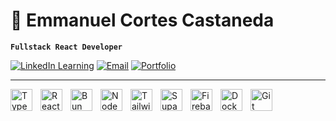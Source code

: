 # 👋 Emmanuel Cortes Castaneda

<!--
**emnlc/emnlc** is a ✨ _special_ ✨ repository because its `README.md` (this file) appears on your GitHub profile.

Here are some ideas to get you started:

- 🔭 I’m currently working on ...
- 🌱 I’m currently learning ...
- 👯 I’m looking to collaborate on ...
- 🤔 I’m looking for help with ...
- 💬 Ask me about ...
- 📫 How to reach me: ...
- 😄 Pronouns: ...
- ⚡ Fun fact: ...
-->

**`Fullstack React Developer`** 

[![LinkedIn Learning](https://custom-icon-badges.demolab.com/badge/LinkedIn-0A66C2?logo=linkedin-white&logoColor=fff)](https://www.linkedin.com/in/emnlc/)
[![Email](https://img.shields.io/badge/Email-D14836?style=flat&logo=gmail&logoColor=white)](mailto:emnlc.dev@gmail.com)
[![Portfolio](https://img.shields.io/badge/Portfolio-5E5747?style=flat)](https://www.emnlc.com/)

---

<!-- <img align="left" alt="JavaScript" width="35px" style="padding-right:10px;" src="https://cdn.jsdelivr.net/gh/devicons/devicon@latest/icons/javascript/javascript-original.svg" /> -->

<img align="left" alt="TypeScript" width="35px" style="padding-right:10px;" src="https://cdn.jsdelivr.net/gh/devicons/devicon@latest/icons/typescript/typescript-original.svg" />

<img align="left" alt="React" width="35px" style="padding-right:10px;" src="https://cdn.jsdelivr.net/gh/devicons/devicon@latest/icons/react/react-original.svg" />

<img align="left" alt="Bun" width="35px" style="padding-right:10px;" src="https://cdn.jsdelivr.net/gh/devicons/devicon@latest/icons/bun/bun-original.svg" />

<img align="left" alt="Node" width="35px" style="padding-right:10px;" src="https://cdn.jsdelivr.net/gh/devicons/devicon@latest/icons/nodejs/nodejs-original.svg" />
<img align="left" alt="TailwindCSS" width="35px" style="padding-right:10px;" src="https://cdn.jsdelivr.net/gh/devicons/devicon@latest/icons/tailwindcss/tailwindcss-original.svg" />
          

<img align="left" alt="Supabase" width="35px" style="padding-right:10px;" src="https://cdn.jsdelivr.net/gh/devicons/devicon@latest/icons/supabase/supabase-original.svg" />
<img align="left" alt="Firebase" width="35px" style="padding-right:10px;" src="https://cdn.jsdelivr.net/gh/devicons/devicon@latest/icons/firebase/firebase-original.svg" />

<img align="left" alt="Docker" width="35px" style="padding-right:10px;" src="https://cdn.jsdelivr.net/gh/devicons/devicon@latest/icons/docker/docker-plain.svg" />

<img align="left" alt="Git" width="35px" style="padding-right:10px;" src="https://cdn.jsdelivr.net/gh/devicons/devicon@latest/icons/git/git-original.svg" />
<link rel="stylesheet" type='text/css' href="https://cdn.jsdelivr.net/gh/devicons/devicon@latest/devicon.min.css" />


          
